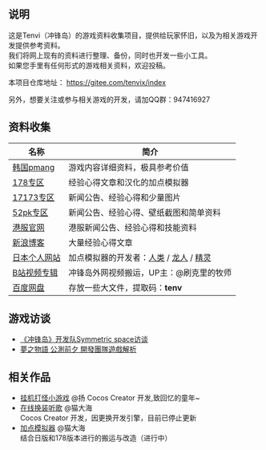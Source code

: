 ## 说明

这是Tenvi（冲锋岛）的游戏资料收集项目，提供给玩家怀旧，以及为相关游戏开发提供参考资料。  
我们将网上现有的资料进行整理、备份，同时也开发一些小工具。  
如果您手里有任何形式的游戏相关资料，欢迎投稿。  

本项目仓库地址： https://gitee.com/tenvix/index

另外，想要关注或参与相关游戏的开发，请加QQ群：947416927  

## 资料收集

| 名称 | 简介 |
| -- | -- |
| [韩国pmang](http://file.pmang.com/images/pmang/tenvi/ob/guide/guide.html) | 游戏内容详细资料，极具参考价值 |
| [178专区](http://cfd.178.com/) | 经验心得文章和汉化的加点模拟器 |
| [17173专区](http://cfd.17173.com/) | 新闻公告、经验心得和少量图片 |
| [52pk专区](https://cfd.52pk.com/) | 新闻公告、经验心得、壁纸截图和简单资料 |
| [港服官网](http://tenvi.hehagame.com/) | 港服新闻公告、经验心得和技能资料 |
| [新浪博客](http://blog.sina.com.cn/chongfengdao) | 大量经验心得文章 |
| [日本个人网站](http://www.e-douguya.com/tenvi/) | 加点模拟器的开发者：[人类](http://www.e-douguya.com/tenvi/sim/a/index.php) / [龙人](http://www.e-douguya.com/tenvi/sim/s/index.php) / [精灵](http://www.e-douguya.com/tenvi/sim/t/index.php)   |
| [B站视频专辑](https://www.bilibili.com/video/BV1dE411o7mS?from=search&seid=2943292815656029098)   | 冲锋岛外网视频搬运，UP主：@刷克里的牧师 |
| [百度网盘](https://pan.baidu.com/s/19vf4gf3X9UJ7WLN7Vs_WXg) | 存放一些大文件，提取码：**tenv** |

## 游戏访谈
- [《冲锋岛》开发队Symmetric space访谈](http://news.17173.com/content/2008-12-11/20081211114236163,1.shtml)
- [夢之物語 公測前夕 開發團隊遊戲解析](http://tenvi.hehagame.com/ShowArt.php?id=97202)

## 相关作品

- [挂机打怪小游戏](http://675922469.xyz) @扬 
 Cocos Creator 开发,致回忆的童年~
- [在线换装听歌](http://tenvix.meow42.cn/web/) @猫大海  
  Cocos Creator 开发，因更换开发引擎，目前已停止更新
- [加点模拟器](http://meow42.gitee.io/tenvi-skill-box) @猫大海  
  结合日版和178版本进行的搬运与改造（进行中）